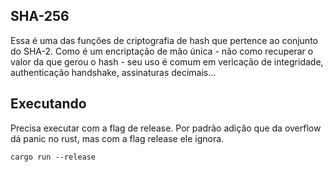## SHA-256

Essa é uma das funções de criptografia de hash que pertence ao conjunto do SHA-2. Como é um encriptação de mão única - não como recuperar o valor da que gerou o hash - seu uso é comum em vericação de integridade, authenticação handshake, assinaturas decimais...




## Executando
Precisa executar com a flag de release. Por padrão adição que da overflow dá panic no rust, mas com a flag release ele ignora.
```
cargo run --release
```
